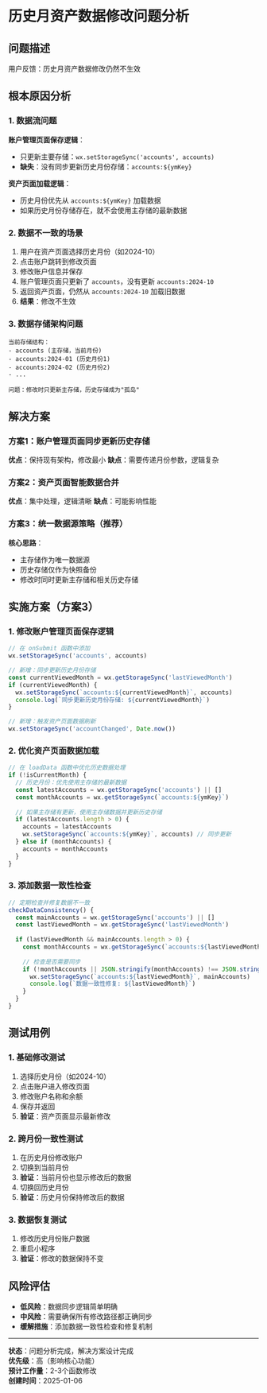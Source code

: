 # 历史月资产数据修改问题分析

## 问题描述
用户反馈：历史月资产数据修改仍然不生效

## 根本原因分析

### 1. 数据流问题
**账户管理页面保存逻辑**：
- 只更新主要存储：`wx.setStorageSync('accounts', accounts)`
- **缺失**：没有同步更新历史月份存储：`accounts:${ymKey}`

**资产页面加载逻辑**：
- 历史月份优先从 `accounts:${ymKey}` 加载数据
- 如果历史月份存储存在，就不会使用主存储的最新数据

### 2. 数据不一致的场景
1. 用户在资产页面选择历史月份（如2024-10）
2. 点击账户跳转到修改页面
3. 修改账户信息并保存
4. 账户管理页面只更新了 `accounts`，没有更新 `accounts:2024-10`
5. 返回资产页面，仍然从 `accounts:2024-10` 加载旧数据
6. **结果**：修改不生效

### 3. 数据存储架构问题
```
当前存储结构：
- accounts (主存储，当前月份)
- accounts:2024-01 (历史月份1)
- accounts:2024-02 (历史月份2)
- ...

问题：修改时只更新主存储，历史存储成为"孤岛"
```

## 解决方案

### 方案1：账户管理页面同步更新历史存储
**优点**：保持现有架构，修改最小
**缺点**：需要传递月份参数，逻辑复杂

### 方案2：资产页面智能数据合并
**优点**：集中处理，逻辑清晰
**缺点**：可能影响性能

### 方案3：统一数据源策略（推荐）
**核心思路**：
- 主存储作为唯一数据源
- 历史存储仅作为快照备份
- 修改时同时更新主存储和相关历史存储

## 实施方案（方案3）

### 1. 修改账户管理页面保存逻辑
```javascript
// 在 onSubmit 函数中添加
wx.setStorageSync('accounts', accounts)

// 新增：同步更新历史月份存储
const currentViewedMonth = wx.getStorageSync('lastViewedMonth')
if (currentViewedMonth) {
  wx.setStorageSync(`accounts:${currentViewedMonth}`, accounts)
  console.log(`同步更新历史月份存储: ${currentViewedMonth}`)
}

// 新增：触发资产页面数据刷新
wx.setStorageSync('accountChanged', Date.now())
```

### 2. 优化资产页面数据加载
```javascript
// 在 loadData 函数中优化历史数据处理
if (!isCurrentMonth) {
  // 历史月份：优先使用主存储的最新数据
  const latestAccounts = wx.getStorageSync('accounts') || []
  const monthAccounts = wx.getStorageSync(`accounts:${ymKey}`)
  
  // 如果主存储有更新，使用主存储数据并更新历史存储
  if (latestAccounts.length > 0) {
    accounts = latestAccounts
    wx.setStorageSync(`accounts:${ymKey}`, accounts) // 同步更新
  } else if (monthAccounts) {
    accounts = monthAccounts
  }
}
```

### 3. 添加数据一致性检查
```javascript
// 定期检查并修复数据不一致
checkDataConsistency() {
  const mainAccounts = wx.getStorageSync('accounts') || []
  const lastViewedMonth = wx.getStorageSync('lastViewedMonth')
  
  if (lastViewedMonth && mainAccounts.length > 0) {
    const monthAccounts = wx.getStorageSync(`accounts:${lastViewedMonth}`)
    
    // 检查是否需要同步
    if (!monthAccounts || JSON.stringify(monthAccounts) !== JSON.stringify(mainAccounts)) {
      wx.setStorageSync(`accounts:${lastViewedMonth}`, mainAccounts)
      console.log(`数据一致性修复: ${lastViewedMonth}`)
    }
  }
}
```

## 测试用例

### 1. 基础修改测试
1. 选择历史月份（如2024-10）
2. 点击账户进入修改页面
3. 修改账户名称和余额
4. 保存并返回
5. **验证**：资产页面显示最新修改

### 2. 跨月份一致性测试
1. 在历史月份修改账户
2. 切换到当前月份
3. **验证**：当前月份也显示修改后的数据
4. 切换回历史月份
5. **验证**：历史月份保持修改后的数据

### 3. 数据恢复测试
1. 修改历史月份账户数据
2. 重启小程序
3. **验证**：修改的数据保持不变

## 风险评估

- **低风险**：数据同步逻辑简单明确
- **中风险**：需要确保所有修改路径都正确同步
- **缓解措施**：添加数据一致性检查和修复机制

---

**状态**：问题分析完成，解决方案设计完成  
**优先级**：高（影响核心功能）  
**预计工作量**：2-3个函数修改  
**创建时间**：2025-01-06